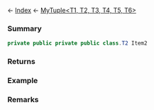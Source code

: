 ← [Index](Api-Index) ← [MyTuple<T1, T2, T3, T4, T5, T6>](VRage.MyTuple`6)

### Summary

```csharp
private public private public class.T2 Item2
```

### Returns

### Example

### Remarks

